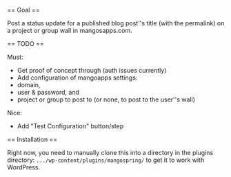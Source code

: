 == Goal ==

Post a status update for a published blog post''s title (with the permalink) on a project or group wall in mangosapps.com.


== TODO ==

Must:
  * Get proof of concept through (auth issues currently)
  * Add configuration of mangoapps settings:
   * domain,
   * user & password, and
   * project or group to post to (or none, to post to the user''s wall)
  
Nice:
  * Add "Test Configuration" button/step


== Installation ==

Right now, you need to manually clone this into a directory in the plugins directory: ```.../wp-content/plugins/mangospring/``` to get it to work with WordPress.
